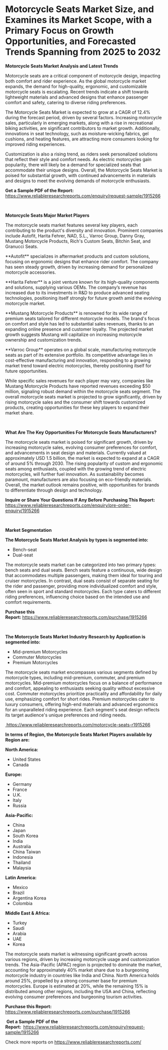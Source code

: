 <p><h1>Motorcycle Seats Market Size, and Examines its Market Scope, with a Primary Focus on Growth Opportunities, and Forecasted Trends Spanning from 2025 to 2032</h1></p><p><strong>Motorcycle Seats Market Analysis and Latest Trends</strong></p>
<p><p>Motorcycle seats are a critical component of motorcycle design, impacting both comfort and rider experience. As the global motorcycle market expands, the demand for high-quality, ergonomic, and customizable motorcycle seats is escalating. Recent trends indicate a shift towards lightweight materials and advanced designs that enhance passenger comfort and safety, catering to diverse riding preferences.</p><p>The Motorcycle Seats Market is expected to grow at a CAGR of 12.4% during the forecast period, driven by several factors. Increasing motorcycle sales, particularly in emerging markets, along with a rise in recreational biking activities, are significant contributors to market growth. Additionally, innovations in seat technology, such as moisture-wicking fabrics, gel cushions, and heating features, are attracting more consumers looking for improved riding experiences.</p><p>Customization is also a rising trend, as riders seek personalized solutions that reflect their style and comfort needs. As electric motorcycles gain popularity, there will likely be a demand for specialized seats that accommodate their unique designs. Overall, the Motorcycle Seats Market is poised for substantial growth, with continued advancements in materials and designs to meet the evolving demands of motorcycle enthusiasts.</p></p>
<p><strong>Get a Sample PDF of the Report:&nbsp;</strong> <a href="https://www.reliableresearchreports.com/enquiry/request-sample/1915266?utm_campaign=3283&utm_medium=2&utm_source=Github&utm_content=ia&utm_term=30032025&utm_id=motorcycle-seats">https://www.reliableresearchreports.com/enquiry/request-sample/1915266</a></p>
<p>&nbsp;</p>
<p><strong>Motorcycle Seats Major Market Players</strong></p>
<p><p>The motorcycle seats market features several key players, each contributing to the product's diversity and innovation. Prominent companies include Autofit, Harita Fehrer, NAD, S.L., Varroc Group, Danny Gray, Mustang Motorcycle Products, Rich's Custom Seats, Bitchin Seat, and Granucci Seats.</p><p>**Autofit** specializes in aftermarket products and custom solutions, focusing on ergonomic designs that enhance rider comfort. The company has seen steady growth, driven by increasing demand for personalized motorcycle accessories.</p><p>**Harita Fehrer** is a joint venture known for its high-quality components and solutions, supplying various OEMs. The company’s revenue has increased due to its investments in R&D to produce advanced seating technologies, positioning itself strongly for future growth amid the evolving motorcycle market.</p><p>**Mustang Motorcycle Products** is renowned for its wide range of premium seats tailored for different motorcycle models. The brand's focus on comfort and style has led to substantial sales revenues, thanks to an expanding online presence and customer loyalty. The projected market growth suggests Mustang will capitalize on increasing motorcycle ownership and customization trends.</p><p>**Varroc Group** operates on a global scale, manufacturing motorcycle seats as part of its extensive portfolio. Its competitive advantage lies in cost-effective manufacturing and innovation, responding to a growing market trend toward electric motorcycles, thereby positioning itself for future opportunities.</p><p>While specific sales revenues for each player may vary, companies like Mustang Motorcycle Products have reported revenues exceeding $50 million, signaling robust demand within the motorcycle seats segment. The overall motorcycle seats market is projected to grow significantly, driven by rising motorcycle sales and the consumer shift towards customized products, creating opportunities for these key players to expand their market share.</p></p>
<p>&nbsp;</p>
<p><strong>What Are The Key Opportunities For Motorcycle Seats Manufacturers?</strong></p>
<p><p>The motorcycle seats market is poised for significant growth, driven by increasing motorcycle sales, evolving consumer preferences for comfort, and advancements in seat design and materials. Currently valued at approximately USD 1.5 billion, the market is expected to expand at a CAGR of around 5% through 2030. The rising popularity of custom and ergonomic seats among enthusiasts, coupled with the growing trend of electric motorcycles, will further fuel innovation. As sustainability becomes paramount, manufacturers are also focusing on eco-friendly materials. Overall, the market outlook remains positive, with opportunities for brands to differentiate through design and technology.</p></p>
<p><strong>Inquire or Share Your Questions If Any Before Purchasing This Report:</strong> <a href="https://www.reliableresearchreports.com/enquiry/pre-order-enquiry/1915266?utm_campaign=3283&utm_medium=2&utm_source=Github&utm_content=ia&utm_term=30032025&utm_id=motorcycle-seats">https://www.reliableresearchreports.com/enquiry/pre-order-enquiry/1915266</a></p>
<p>&nbsp;</p>
<p><strong>Market Segmentation</strong></p>
<p><strong>The Motorcycle Seats Market Analysis by types is segmented into:</strong></p>
<p><ul><li>Bench-seat</li><li>Dual-seat</li></ul></p>
<p><p>The motorcycle seats market can be categorized into two primary types: bench seats and dual seats. Bench seats feature a continuous, wide design that accommodates multiple passengers, making them ideal for touring and cruiser motorcycles. In contrast, dual seats consist of separate seating for the rider and passenger, providing more individualized comfort and style, often seen in sport and standard motorcycles. Each type caters to different riding preferences, influencing choice based on the intended use and comfort requirements.</p></p>
<p><strong>Purchase this Report:&nbsp;</strong><a href="https://www.reliableresearchreports.com/purchase/1915266?utm_campaign=3283&utm_medium=2&utm_source=Github&utm_content=ia&utm_term=30032025&utm_id=motorcycle-seats">https://www.reliableresearchreports.com/purchase/1915266</a></p>
<p>&nbsp;</p>
<p><strong>The Motorcycle Seats Market Industry Research by Application is segmented into:</strong></p>
<p><ul><li>Mid-premium Motorcycles</li><li>Commuter Motorcycles</li><li>Premium Motorcycles</li></ul></p>
<p><p>The motorcycle seats market encompasses various segments defined by motorcycle types, including mid-premium, commuter, and premium motorcycles. Mid-premium motorcycles focus on a balance of performance and comfort, appealing to enthusiasts seeking quality without excessive cost. Commuter motorcycles prioritize practicality and affordability for daily use, emphasizing comfort for short rides. Premium motorcycles cater to luxury consumers, offering high-end materials and advanced ergonomics for an unparalleled riding experience. Each segment's seat design reflects its target audience's unique preferences and riding needs.</p></p>
<p><a href="https://www.reliableresearchreports.com/motorcycle-seats-r1915266?utm_campaign=3283&utm_medium=2&utm_source=Github&utm_content=ia&utm_term=30032025&utm_id=motorcycle-seats">&nbsp;https://www.reliableresearchreports.com/motorcycle-seats-r1915266</a></p>
<p><strong>In terms of Region, the Motorcycle Seats Market Players available by Region are:</strong></p>
<p>
    <p> <strong> North America: </strong>
        <ul>
            <li>United States</li>
            <li>Canada</li>
        </ul>
        </p> 
    <p> <strong> Europe: </strong>
        <ul>
            <li>Germany</li>
            <li>France</li>
            <li>U.K.</li>
            <li>Italy</li>
            <li>Russia</li>
        </ul>
        </p> 
    <p> <strong> Asia-Pacific: </strong>
        <ul>
            <li>China</li>
            <li>Japan</li>
            <li>South Korea</li>
            <li>India</li>
            <li>Australia</li>
            <li>China Taiwan</li>
            <li>Indonesia</li>
            <li>Thailand</li>
            <li>Malaysia</li>
        </ul>
        </p> 
    <p> <strong> Latin America: </strong>
        <ul>
            <li>Mexico</li>
            <li>Brazil</li>
            <li>Argentina Korea</li>
            <li>Colombia</li>
        </ul>
        </p> 
    <p> <strong> Middle East & Africa: </strong>
        <ul>
            <li>Turkey</li>
            <li>Saudi</li>
            <li>Arabia</li>
            <li>UAE</li>
            <li>Korea</li>
        </ul>
    </p>
    </p>
<p><p>The motorcycle seats market is witnessing significant growth across various regions, driven by increasing motorcycle usage and customization trends. The Asia-Pacific (APAC) region is projected to dominate the market, accounting for approximately 40% market share due to a burgeoning motorcycle industry in countries like India and China. North America holds around 25%, propelled by a strong consumer base for premium motorcycles. Europe is estimated at 20%, while the remaining 15% is distributed among other regions, including the USA and China, reflecting evolving consumer preferences and burgeoning tourism activities.</p></p>
<p><strong>Purchase this Report: </strong><a href="https://www.reliableresearchreports.com/purchase/1915266?utm_campaign=3283&utm_medium=2&utm_source=Github&utm_content=ia&utm_term=30032025&utm_id=motorcycle-seats">https://www.reliableresearchreports.com/purchase/1915266</a></p>
<p>&nbsp;<strong>Get a Sample PDF of the Report:&nbsp;&nbsp;</strong><a href="https://www.reliableresearchreports.com/enquiry/request-sample/1915266?utm_campaign=3283&utm_medium=2&utm_source=Github&utm_content=ia&utm_term=30032025&utm_id=motorcycle-seats">https://www.reliableresearchreports.com/enquiry/request-sample/1915266</a></p>
<p><strong></strong></p>
<p>Check more reports on <a href="https://www.reliableresearchreports.com/?utm_campaign=3283&utm_medium=2&utm_source=Github&utm_content=ia&utm_term=30032025&utm_id=motorcycle-seats">https://www.reliableresearchreports.com/</a></p>